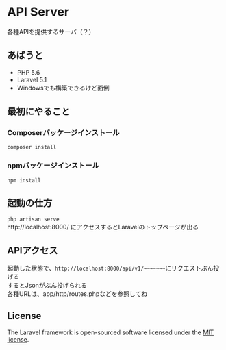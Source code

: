 # API Server
各種APIを提供するサーバ（？）

## あばうと
* PHP 5.6
* Laravel 5.1
* Windowsでも構築できるけど面倒

## 最初にやること

### Composerパッケージインストール
`composer install`

### npmパッケージインストール
`npm install`

## 起動の仕方
`php artisan serve`  
http://localhost:8000/ にアクセスするとLaravelのトップページが出る  

## APIアクセス
起動した状態で、`http://localhost:8000/api/v1/~~~~~~~`にリクエストぶん投げる  
するとJsonがぶん投げられる  
各種URLは、app/http/routes.phpなどを参照してね

## License

The Laravel framework is open-sourced software licensed under the [MIT license](http://opensource.org/licenses/MIT).

